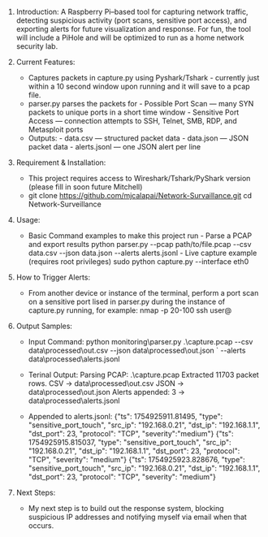 1. Introduction:
A Raspberry Pi–based tool for capturing network traffic, detecting suspicious activity (port scans, sensitive port access), and exporting alerts for future visualization and response. For fun, the tool will include a PiHole and will be optimized to run as a home network security lab.

2. Current Features:
   - Captures packets in capture.py using Pyshark/Tshark
         - currently just within a 10 second window upon running and it will save to a pcap file.
   - parser.py parses the packets for
         - Possible Port Scan — many SYN packets to unique ports in a short time window
         - Sensitive Port Access — connection attempts to SSH, Telnet, SMB, RDP, and Metasploit ports
   - Outputs:
         - data.csv — structured packet data
         - data.json — JSON packet data
         - alerts.jsonl — one JSON alert per line

3. Requirement & Installation:
   - This project requires access to Wireshark/Tshark/PyShark version (please fill in soon future Mitchell)
   - git clone https://github.com/mjcalapai/Network-Survaillance.git
     cd Network-Surveillance

4. Usage:
   - Basic Command examples to make this project run
         - Parse a PCAP and export results
             python parser.py --pcap path/to/file.pcap --csv data.csv --json data.json --alerts alerts.jsonl
         - Live capture example (requires root privileges)
             sudo python capture.py --interface eth0

5. How to Trigger Alerts:
   - From another device or instance of the terminal, perform a port scan on a sensitive port lised in parser.py during the instance of capture.py running, for example:
         nmap -p 20-100 <target-ip>
         ssh user@<target-ip>

6. Output Samples:
   - Input Command:
        python monitoring\parser.py .\capture.pcap   --csv data\\processed\\out.csv
        --json data\processed\out.json `
        --alerts data\processed\alerts.jsonl  

    - Terinal Output:
        Parsing PCAP: .\capture.pcap
        Extracted 11703 packet rows.
        CSV → data\\processed\\out.csv
        JSON → data\processed\out.json
        Alerts appended: 3 → data\processed\alerts.jsonl

   - Appended to alerts.jsonl:
         {"ts": 1754925911.81495, "type": "sensitive_port_touch", "src_ip": "192.168.0.21", "dst_ip": "192.168.1.1", "dst_port": 23, "protocol": "TCP", "severity":"medium"}
         {"ts": 1754925915.815037, "type": "sensitive_port_touch", "src_ip": "192.168.0.21", "dst_ip": "192.168.1.1", "dst_port": 23, "protocol": "TCP", "severity":                     "medium"}
        {"ts": 1754925923.828676, "type": "sensitive_port_touch", "src_ip": "192.168.0.21", "dst_ip": "192.168.1.1", "dst_port": 23, "protocol": "TCP", "severity":                     "medium"}

7. Next Steps:
   - My next step is to build out the response system, blocking suspicious IP addresses and notifying myself via email when that occurs. 




   
